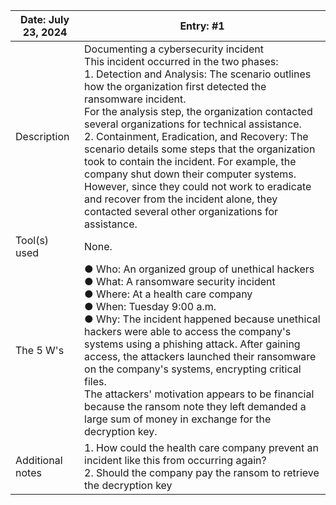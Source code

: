 | Date: July 23, 2024 | Entry: #1 |
| ------------------- | --------- | 
| Description  | Documenting a cybersecurity incident </br>  This incident occurred in the two phases:</br> 1.	Detection and Analysis: The scenario outlines how the organization first detected the ransomware incident.</br> For the analysis step, the organization contacted several organizations for technical assistance.</br> 2.	Containment, Eradication, and Recovery: The scenario details some steps that the organization took to contain the incident. For example, the company shut down their computer systems. However, since they could not work to eradicate and recover from the incident alone, they contacted several other organizations for assistance.| 
| Tool(s) used | None. |
| The 5 W's  | ●	Who: An organized group of unethical hackers </br> ●	What: A ransomware security incident </br> ●	Where: At a health care company </br>●	When: Tuesday 9:00 a.m. </br> ●	Why: The incident happened because unethical hackers were able to access the company's systems using a phishing attack. After gaining access, the attackers launched their ransomware on the company's systems, encrypting critical files. </br> The attackers' motivation appears to be financial because the ransom note they left demanded a large sum of money in exchange for the decryption key.</br> |
| Additional notes | 1.	How could the health care company prevent an incident like this from occurring again? </br> 2.	Should the company pay the ransom to retrieve the decryption key |
